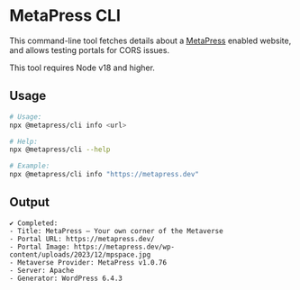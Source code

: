 # MetaPress CLI

This command-line tool fetches details about a [MetaPress](https://metapress.dev) enabled website, and allows testing portals for CORS issues.

This tool requires Node v18 and higher.

## Usage

```bash
# Usage: 
npx @metapress/cli info <url>

# Help:
npx @metapress/cli --help

# Example:
npx @metapress/cli info "https://metapress.dev"
```

## Output

```
✔ Completed:
- Title: MetaPress – Your own corner of the Metaverse
- Portal URL: https://metapress.dev/
- Portal Image: https://metapress.dev/wp-content/uploads/2023/12/mpspace.jpg
- Metaverse Provider: MetaPress v1.0.76
- Server: Apache
- Generator: WordPress 6.4.3
```